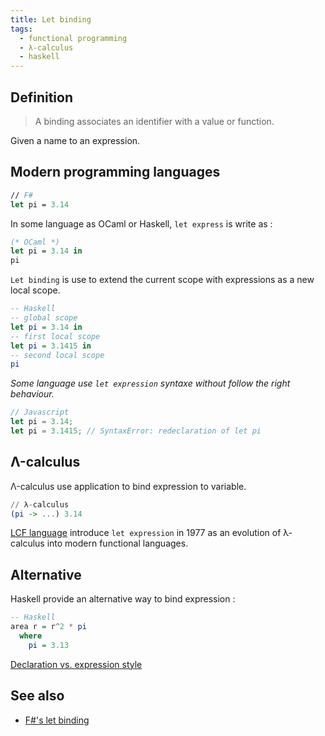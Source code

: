 ```yaml
---
title: Let binding
tags:
  - functional programming
  - λ-calculus
  - haskell
---
```


## Definition

> A binding associates an identifier with a value or function.

Given a name to an expression.

## Modern programming languages

```fsharp
// F#
let pi = 3.14
```

In some language as OCaml or Haskell, `let express` is write as :

```ocaml
(* OCaml *)
let pi = 3.14 in
pi
```

`Let binding` is use to extend the current scope with expressions as a new local scope.

```haskell
-- Haskell
-- global scope
let pi = 3.14 in
-- first local scope
let pi = 3.1415 in
-- second local scope
pi
```

*Some language use `let expression` syntaxe without follow the right behaviour.*

```js
// Javascript
let pi = 3.14;
let pi = 3.1415; // SyntaxError: redeclaration of let pi
```

## Λ-calculus

Λ-calculus use application to bind expression to variable.

```haskell
// λ-calculus
(pi -> ...) 3.14
```

[LCF language](https://en.wikipedia.org/wiki/Let_expression#History) introduce `let expression` in 1977 as an evolution of λ-calculus into modern functional languages.

## Alternative

Haskell provide an alternative way to bind expression :

```haskell
-- Haskell
area r = r^2 * pi
  where
    pi = 3.13
```

[Declaration vs. expression style](https://wiki.haskell.org/Declaration_vs._expression_style)

## See also

- [F#'s let binding](https://docs.microsoft.com/en-us/dotnet/fsharp/language-reference/functions/let-bindings)
